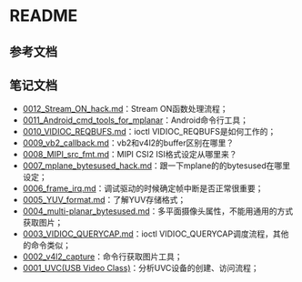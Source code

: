 # README

## 参考文档

## 笔记文档

* [0012_Stream_ON_hack.md](docs/0012_Stream_ON_hack.md)：Stream ON函数处理流程；
* [0011_Android_cmd_tools_for_mplanar](docs/0011_Android_cmd_tools_for_mplanar)：Android命令行工具；
* [0010_VIDIOC_REQBUFS.md](docs/0010_VIDIOC_REQBUFS.md)：ioctl VIDIOC_REQBUFS是如何工作的；
* [0009_vb2_callback.md](docs/0009_vb2_callback.md)：vb2和v4l2的buffer区别在哪里？
* [0008_MIPI_src_fmt.md](docs/0008_MIPI_src_fmt.md)：MIPI CSI2 ISI格式设定从哪里来？
* [0007_mplane_bytesused_hack.md](docs/0007_mplane_bytesused_hack.md)：跟一下mplane的的bytesused在哪里设定；
* [0006_frame_irq.md](docs/0006_frame_irq.md)：调试驱动的时候确定帧中断是否正常很重要；
* [0005_YUV_format.md](docs/0005_YUV_format.md)：了解YUV存储格式；
* [0004_multi-planar_bytesused.md](docs/0004_multi-planar_bytesused.md)：多平面摄像头属性，不能用通用的方式获取图片；
* [0003_VIDIOC_QUERYCAP.md](docs/0003_VIDIOC_QUERYCAP.md)：ioctl VIDIOC_QUERYCAP调度流程，其他的命令类似；
* [0002_v4l2_capture](docs/0002_v4l2_capture/README.md)：命令行获取图片工具；
* [0001_UVC(USB Video Class)](docs/0001_uvc/README.md)：分析UVC设备的创建、访问流程；
